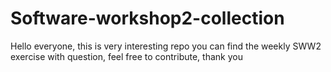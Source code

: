 # Software-workshop2-collection
Hello everyone, this is very interesting repo you can find the weekly SWW2 exercise with question, feel free to contribute, thank you